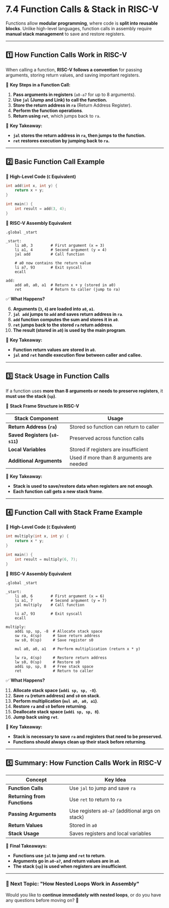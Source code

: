 # **7.4 Function Calls & Stack in RISC-V**

Functions allow **modular programming**, where code is **split into reusable blocks**. Unlike high-level languages, function calls in assembly require **manual stack management** to save and restore registers.

---

## **1️⃣ How Function Calls Work in RISC-V**

When calling a function, **RISC-V follows a convention** for passing arguments, storing return values, and saving important registers.

📌 **Key Steps in a Function Call:**

1. **Pass arguments in registers** (`a0-a7` for up to 8 arguments).
2. **Use `jal` (Jump and Link) to call the function.**
3. **Store the return address in `ra`** (Return Address Register).
4. **Perform the function operations**.
5. **Return using `ret`**, which jumps back to `ra`.

📌 **Key Takeaway:**

- **`jal` stores the return address in `ra`, then jumps to the function.**
- **`ret` restores execution by jumping back to `ra`.**

---

## **2️⃣ Basic Function Call Example**

📌 **High-Level Code (`C` Equivalent)**

```c
int add(int x, int y) {
    return x + y;
}

int main() {
    int result = add(3, 4);
}
```

📌 **RISC-V Assembly Equivalent**

```assembly
.global _start

_start:
    li a0, 3        # First argument (x = 3)
    li a1, 4        # Second argument (y = 4)
    jal add         # Call function

    # a0 now contains the return value
    li a7, 93       # Exit syscall
    ecall

add:
    add a0, a0, a1  # Return x + y (stored in a0)
    ret             # Return to caller (jump to ra)
```

✅ **What Happens?**

6. **Arguments (`3`, `4`) are loaded into `a0`, `a1`**.
7. **`jal add` jumps to `add` and saves return address in `ra`**.
8. **`add` function computes the sum and stores it in `a0`**.
9. **`ret` jumps back to the stored `ra` return address**.
10. **The result (stored in `a0`) is used by the main program**.

📌 **Key Takeaway:**

- **Function return values are stored in `a0`.**
- **`jal` and `ret` handle execution flow between caller and callee.**

---

## **3️⃣ Stack Usage in Function Calls**

If a function uses **more than 8 arguments or needs to preserve registers**, it **must use the stack (`sp`)**.

📌 **Stack Frame Structure in RISC-V**

|**Stack Component**|**Usage**|
|---|---|
|**Return Address (`ra`)**|Stored so function can return to caller|
|**Saved Registers (`s0-s11`)**|Preserved across function calls|
|**Local Variables**|Stored if registers are insufficient|
|**Additional Arguments**|Used if more than 8 arguments are needed|

📌 **Key Takeaway:**

- **Stack is used to save/restore data when registers are not enough**.
- **Each function call gets a new stack frame**.

---

## **4️⃣ Function Call with Stack Frame Example**

📌 **High-Level Code (`C` Equivalent)**

```c
int multiply(int x, int y) {
    return x * y;
}

int main() {
    int result = multiply(6, 7);
}
```

📌 **RISC-V Assembly Equivalent**

```assembly
.global _start

_start:
    li a0, 6        # First argument (x = 6)
    li a1, 7        # Second argument (y = 7)
    jal multiply    # Call function

    li a7, 93       # Exit syscall
    ecall

multiply:
    addi sp, sp, -8  # Allocate stack space
    sw ra, 4(sp)     # Save return address
    sw s0, 0(sp)     # Save register s0

    mul a0, a0, a1   # Perform multiplication (return x * y)

    lw ra, 4(sp)     # Restore return address
    lw s0, 0(sp)     # Restore s0
    addi sp, sp, 8   # Free stack space
    ret              # Return to caller
```

✅ **What Happens?**

11. **Allocate stack space (`addi sp, sp, -8`)**.
12. **Save `ra` (return address) and `s0` on stack**.
13. **Perform multiplication (`mul a0, a0, a1`)**.
14. **Restore `ra` and `s0` before returning**.
15. **Deallocate stack space (`addi sp, sp, 8`)**.
16. **Jump back using `ret`**.

📌 **Key Takeaway:**

- **Stack is necessary to save `ra` and registers that need to be preserved.**
- **Functions should always clean up their stack before returning**.

---

## **5️⃣ Summary: How Function Calls Work in RISC-V**

|**Concept**|**Key Idea**|
|---|---|
|**Function Calls**|Use `jal` to jump and save `ra`|
|**Returning from Functions**|Use `ret` to return to `ra`|
|**Passing Arguments**|Use registers `a0-a7` (additional args on stack)|
|**Return Values**|Stored in `a0`|
|**Stack Usage**|Saves registers and local variables|

📌 **Final Takeaways:**

- **Functions use `jal` to jump and `ret` to return**.
- **Arguments go in `a0-a7`, and return values are in `a0`**.
- **The stack (`sp`) is used when registers are insufficient**.

---

### **📌 Next Topic: "How Nested Loops Work in Assembly"**

Would you like to **continue immediately with nested loops**, or do you have any questions before moving on? 🚀